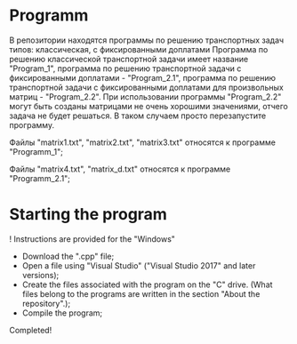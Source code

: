 # Programm
В репозитории находятся программы по решению транспортных задач типов: классическая, с фиксированными доплатами 
Программа по решению классической транспортной задачи имеет название "Program_1", программа по решению транспортной задачи с фиксированными доплатами - "Program_2.1", программа по решению транспортной задачи с фиксированными доплатами для произвольных матриц - "Program_2.2".
 При использовании программы "Program_2.2" могут быть созданы матрицами не очень хорошими значениями, отчего задача не будет решаться. В таком случаем просто перезапустите программу.

Файлы "matrix1.txt", "matrix2.txt", "matrix3.txt" относятся к программе "Programm_1";

Файлы "matrix4.txt", "matrix_d.txt" относятся к программе "Programm_2.1"; 

# Starting the program

! Instructions are provided for the "Windows"

- Download the ".cpp" file;
- Open a file using "Visual Studio" ("Visual Studio 2017" and later versions);
- Create the files associated with the program on the "C" drive. (What files belong to the programs are written in the section "About the repository".);
- Compile the program;

Completed!
